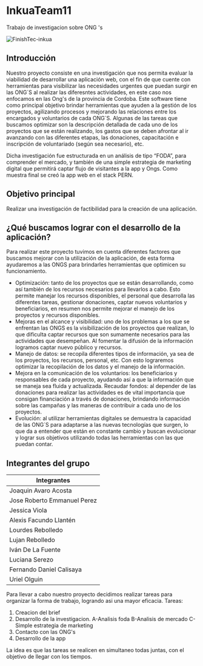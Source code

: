 # InkuaTeam11
Trabajo de investigacion sobre ONG  's

![FinishTec-inkua](https://github.com/yoboloco/InkuaTeam11/assets/112673733/9cfd5835-0889-4358-93bd-512cbf96525a)


 ## Introducción 

Nuestro proyecto consiste en una investigación que nos permita evaluar la viabilidad de desarrollar una aplicación web, con el fin de que cuente con herramientas para visibilizar las necesidades urgentes que puedan surgir en las ONG´S al realizar las diferesntes actividades, en este caso nos enfocamos en las Ong's de la provincia de Cordoba.
Este software tiene como principal objetivo brindar herramientas que ayuden a la gestión de los proyectos, agilizando procesos y mejorando las relaciones entre los encargados y voluntarios de cada ONG´S.
Algunas de las tareas que buscamos optimizar son la descripción detallada de cada uno de los proyectos que se están realizando, los gastos que se deben afrontar al ir avanzando con las diferentes etapas, las donaciones, capacitación e inscripción de voluntariado (según sea necesario), etc. 

Dicha investigación fue estructurada en un análisis de tipo “FODA”, para comprender el mercado, y también de una simple estrategia de marketing digital que permitirá captar flujo de visitantes a la app y Ongs. Como muestra final se creó la app web en el stack PERN.

## Objetivo principal
Realizar una investigación de factibilidad para la creación de una aplicación.


## ¿Qué buscamos lograr con el desarrollo de la aplicación?
Para realizar este proyecto tuvimos en cuenta diferentes factores que buscamos mejorar con la utilización de la aplicación, de esta forma ayudaremos a las  ONGS para brindarles herramientas que optimicen su funcionamiento.

* Optimización: tanto de los proyectos que se están desarrollando, como así también de los recursos necesarios para llevarlos a cabo. Esto permite manejar los recursos disponibles, el personal que desarrolla las diferentes tareas, gestionar donaciones, captar nuevos voluntarios y beneficiarios, en resumen nos permite mejorar el manejo de los proyectos y recursos disponibles.
* Mejoras en el alcance y visibilidad: uno de los problemas a los que se enfrentan las ONGS es la visibilización de los proyectos que realizan, lo que dificulta captar recursos que son sumamente necesarios para las actividades que desempeñan. Al fomentar la difusión de la información logramos captar nuevo público y recursos.
* Manejo de datos: se recopila diferentes tipos de información, ya sea de los proyectos, los recursos, personal, etc. Con esto lograremos optimizar la recopilación de los datos y el manejo de la información.
* Mejora en la comunicación de los voluntarios: los beneficiarios y responsables de cada proyecto, ayudando así a que la información que se maneja sea fluida y actualizada.
Recaudar fondos: al depender de las donaciones para realizar las actividades es de vital importancia que consigan financiación a través de donaciones, brindando información sobre las campañas y las maneras de contribuir a cada uno de los proyectos.
* Evolución: al utilizar herramientas digitales se demuestra la capacidad de las ONG´S para adaptarse a las nuevas tecnologías que surgen, lo que da a entender que están en constante cambio y buscan evolucionar y lograr sus objetivos utilizando todas las herramientas con las que puedan contar.


## Integrantes del grupo
| Integrantes |
| ------------ |
| Joaquin Avaro Acosta  | 
| Jose Roberto Emmanuel Perez |
| Jessica Viola |
| Alexis Facundo Llantén |
| Lourdes Rebolledo |
| Lujan Rebolledo |
| Iván De La Fuente |
| Luciana Serezo |
| Fernando Daniel Calisaya |
| Uriel Olguin |


Para llevar a cabo nuestro proyecto decidimos realizar tareas para organizar la forma de trabajo, logrando asi una mayor eficacia.
Tareas:
1) Creacion del brief
2) Desarrollo de la investigacion.
    A-Analisis foda
    B-Analisis de mercado
    C-Simple estrategia de marketing<br>
3) Contacto con las ONG's
4) Desarrollo de la app

La idea es que las tareas se realicen en simultaneo todas juntas, con el objetivo de llegar con los tiempos.
